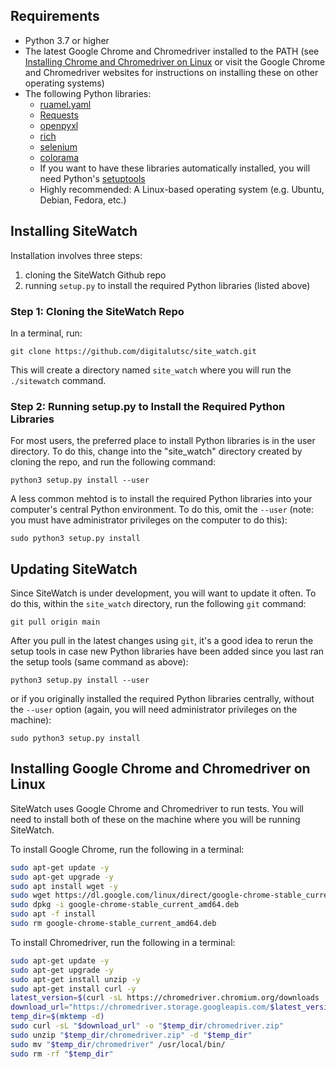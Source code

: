 ## Requirements

* Python 3.7 or higher
* The latest Google Chrome and Chromedriver installed to the PATH (see [Installing Chrome and Chromedriver on Linux](#installing-chrome-and-chromedriver) or visit the Google Chrome and Chromedriver websites for instructions on installing these on other operating systems)
* The following Python libraries:
    * [ruamel.yaml](https://yaml.readthedocs.io/en/latest/index.html)
    * [Requests](https://2.python-requests.org/en/master/)
    * [openpyxl](https://pypi.org/project/openpyxl/)
    * [rich](https://pypi.org/project/rich/)
    * [selenium](https://pypi.org/project/selenium/)
    * [colorama](https://pypi.org/project/colorama/)
    * If you want to have these libraries automatically installed, you will need Python's [setuptools](https://pypi.org/project/setuptools/)
    * Highly recommended: A Linux-based operating system (e.g. Ubuntu, Debian, Fedora, etc.)

## Installing SiteWatch

Installation involves three steps:

1. cloning the SiteWatch Github repo
2. running `setup.py` to install the required Python libraries (listed above)

### Step 1: Cloning the SiteWatch Repo

In a terminal, run:

`git clone https://github.com/digitalutsc/site_watch.git`

This will create a directory named `site_watch` where you will run the `./sitewatch` command.

### Step 2: Running setup.py to Install the Required Python Libraries

For most users, the preferred place to install Python libraries is in the user directory. To do this, change into the "site_watch" directory created by cloning the repo, and run the following command:

`python3 setup.py install --user`

A less common mehtod is to install the required Python libraries into your computer's central Python environment. To do this, omit the `--user` (note: you must have administrator privileges on the computer to do this):

`sudo python3 setup.py install`

## Updating SiteWatch

Since SiteWatch is under development, you will want to update it often. To do this, within the `site_watch` directory, run the following `git` command:

`git pull origin main`

After you pull in the latest changes using `git`, it's a good idea to rerun the setup tools in case new Python libraries have been added since you last ran the setup tools (same command as above):

`python3 setup.py install --user`

or if you originally installed the required Python libraries centrally, without the `--user` option (again, you will need administrator privileges on the machine):

`sudo python3 setup.py install`

## Installing Google Chrome and Chromedriver on Linux

SiteWatch uses Google Chrome and Chromedriver to run tests. You will need to install both of these on the machine where you will be running SiteWatch. 

To install Google Chrome, run the following in a terminal:

```bash
sudo apt-get update -y
sudo apt-get upgrade -y
sudo apt install wget -y
sudo wget https://dl.google.com/linux/direct/google-chrome-stable_current_amd64.deb
sudo dpkg -i google-chrome-stable_current_amd64.deb
sudo apt -f install
sudo rm google-chrome-stable_current_amd64.deb
```

To install Chromedriver, run the following in a terminal:

```bash
sudo apt-get update -y
sudo apt-get upgrade -y
sudo apt-get install unzip -y
sudo apt-get install curl -y
latest_version=$(curl -sL https://chromedriver.chromium.org/downloads | grep -oP 'ChromeDriver \K([0-9]+.[0-9]+.[0-9]+.[0-9]+)' | head -n 1)
download_url="https://chromedriver.storage.googleapis.com/$latest_version/chromedriver_linux64.zip"
temp_dir=$(mktemp -d)
sudo curl -sL "$download_url" -o "$temp_dir/chromedriver.zip"
sudo unzip "$temp_dir/chromedriver.zip" -d "$temp_dir"
sudo mv "$temp_dir/chromedriver" /usr/local/bin/
sudo rm -rf "$temp_dir"
```
